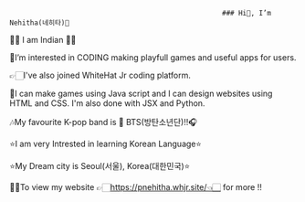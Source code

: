                                                         ### Hi👋, I’m Nehitha(네히타)💜

🙋🏻‍ I am Indian 🙋🏻‍

👀I’m interested in CODING making playfull games and useful apps for users.

👉🏻I've also joined WhiteHat Jr coding platform.

🙂I can make games using Java script and I can design websites using HTML and CSS. I'm also done with JSX and Python.

🎶My favourite K-pop band is 💜 BTS(방탄소년단)!!🎧

⭐I am very Intrested in learning Korean Language⭐

⭐My Dream city is Seoul(서울), Korea(대한민국)⭐

👸🏻To view my website 👉🏻https://pnehitha.whjr.site/👈🏻 for more !!
